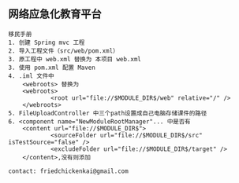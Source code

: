 网络应急化教育平台
----------------------------------------------------------------------------
	移民手册
	1. 创建 Spring mvc 工程
	2. 导入工程文件（src/web/pom.xml）
	3. 原工程中 web.xml 替换为 本项目 web.xml
	3. 使用 pom.xml 配置 Maven
	4. .iml 文件中 
  		<webroots> 替换为 
		<webroots>
    			<root url="file://$MODULE_DIR$/web" relative="/" />
		</webroots>
	5. FileUploadController 中三个path设置成自己电脑存储课件的路径
	6. <component name="NewModuleRootManager"... 中是否有
		<content url="file://$MODULE_DIR$">
      			<sourceFolder url="file://$MODULE_DIR$/src" isTestSource="false" />
      			<excludeFolder url="file://$MODULE_DIR$/target" />
    	</content>,没有则添加
	
	contact: friedchickenkai@gmail.com

